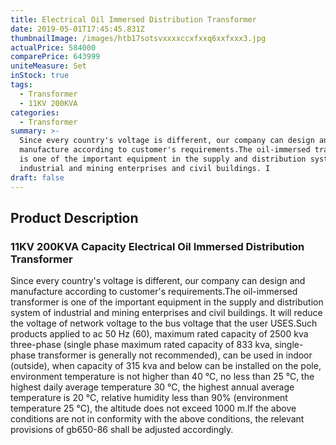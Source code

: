 ```yaml
---
title: Electrical Oil Immersed Distribution Transformer
date: 2019-05-01T17:45:45.831Z
thumbnailImage: /images/htb17sotsvxxxxccxfxxq6xxfxxx3.jpg
actualPrice: 584000
comparePrice: 643999
uniteMeasure: Set
inStock: true
tags:
  - Transformer
  - 11KV 200KVA
categories:
  - Transformer
summary: >-
  Since every country's voltage is different, our company can design and
  manufacture according to customer's requirements.The oil-immersed transformer
  is one of the important equipment in the supply and distribution system of
  industrial and mining enterprises and civil buildings. I
draft: false
---
```

## Product Description
### 11KV 200KVA Capacity Electrical Oil Immersed Distribution Transformer
Since every country's voltage is different, our company can design and manufacture according to customer's requirements.The oil-immersed transformer is one of the important equipment in the supply and distribution system of industrial and mining enterprises and civil buildings. It will reduce the voltage of network voltage to the bus voltage that the user USES.Such products applied to ac 50 Hz (60), maximum rated capacity of 2500 kva three-phase (single phase maximum rated capacity of 833 kva, single-phase transformer is generally not recommended), can be used in indoor (outside), when capacity of 315 kva and below can be installed on the pole, environment temperature is not higher than 40 ℃, no less than 25 ℃, the highest daily average temperature 30 ℃, the highest annual average temperature is 20 ℃, relative humidity less than 90% (environment temperature 25 ℃), the altitude does not exceed 1000 m.If the above conditions are not in conformity with the above conditions, the relevant provisions of gb650-86 shall be adjusted accordingly.
